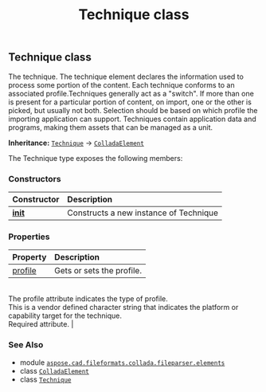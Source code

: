 ﻿---
title: Technique class
second_title: Aspose.CAD for Python via .NET API References
description: 
type: docs
weight: 1070
url: /aspose.cad.fileformats.collada.fileparser.elements/technique/
is_root: false
---

## Technique class

The technique.
The technique element declares the information used to process some portion of the content.
Each technique conforms to an associated profile.Techniques generally act as a "switch".
If more than one is present for a particular portion of content, on import, one or the other is picked, but usually not both.
Selection should be based on which profile the importing application can support.
Techniques contain application data and programs, making them assets that can be managed as a unit.



**Inheritance:** [`Technique`](/cad/python-net/aspose.cad.fileformats.collada.fileparser.elements/technique) → 
[`ColladaElement`](/cad/python-net/aspose.cad.fileformats.collada.fileparser.elements/colladaelement)



The Technique type exposes the following members:

### Constructors
| Constructor | Description |
| :- | :- |
| [__init__](/cad/python-net/aspose.cad.fileformats.collada.fileparser.elements/technique/__init__/#) | Constructs a new instance of Technique |


### Properties
| Property | Description |
| :- | :- |
| [profile](/cad/python-net/aspose.cad.fileformats.collada.fileparser.elements/technique/profile) | Gets or sets the profile.<br/>The profile attribute indicates the type of profile.<br/>This is a vendor defined character string that indicates the platform or capability target for the technique.<br/>Required attribute. |



### See Also
* module [`aspose.cad.fileformats.collada.fileparser.elements`](..)
* class [`ColladaElement`](/cad/python-net/aspose.cad.fileformats.collada.fileparser.elements/colladaelement)
* class [`Technique`](/cad/python-net/aspose.cad.fileformats.collada.fileparser.elements/technique)
